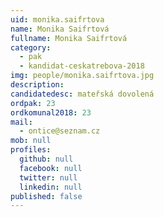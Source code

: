 ```yaml
---
uid: monika.saifrtova
name: Monika Saifrtová
fullname: Monika Saifrtová
category:
  - pak
  - kandidat-ceskatrebova-2018
img: people/monika.saifrtova.jpg
description: 
candidatedesc: mateřská dovolená 
ordpak: 23
ordkomunal2018: 23
mail:
  - ontice@seznam.cz
mob: null
profiles:
  github: null
  facebook: null
  twitter: null
  linkedin: null
published: false
---
```


